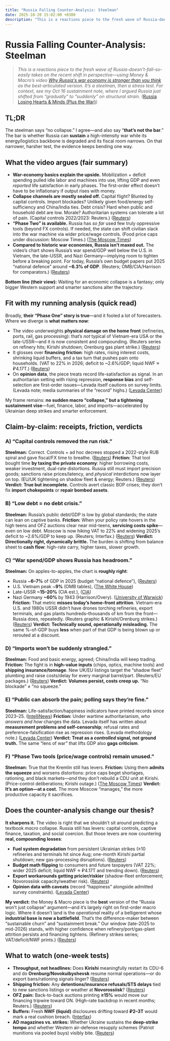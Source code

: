 ```yaml
---
title: "Russia Falling Counter-Analysis: Steelman"
date: 2025-10-20 15:02:00 +0300
description: "This is a reactions piece to the fresh wave of Russia-doesn't-fall-so-easily takes on the recent shift in perspective—using Money & Macro’s video [Why Russia's war economy is stronger than you think][1] as the best-articulated version. It’s a steelman, then a stress test. For context, see my Oct 16 sustainment note, where I argued Russia just shifted from “gradually” to “suddenly” on structural strain."
---
```


# Russia Falling Counter-Analysis: Steelman

> *This is a reactions piece to the fresh wave of Russia-doesn't-fall-so-easily takes on the recent shift in perspective—using Money & Macro’s video [Why Russia's war economy is stronger than you think][1] as the best-articulated version. It’s a steelman, then a stress test. For context, see my Oct 16 sustainment note, where I argued Russia just shifted from “gradually” to “suddenly” on structural strain.* ([Russia Losing Hearts & Minds (Plus the War)](https://gutza.github.io/public/2025-10-16-Russia-Losing-Hearts-Minds-And-War))

## TL;DR
The steelman says “no collapse.” I agree—and also say “**that’s not the bar**.” The bar is whether Russia can **sustain** a high-intensity war while its energy/logistics backbone is degraded and its fiscal room narrows. On that narrower, harsher test, the evidence keeps bending one way.

## What the video argues (fair summary)

* **War-economy basics explain the upside.** Mobilization + deficit spending pulled idle labor and machines into use, lifting GDP and even *reported* life satisfaction in early phases. The first-order effect doesn’t have to be inflationary if output rises with money.
* **Collapse channels are mostly sealed off.** Capital flight? Blunted by capital controls. Import blockades? Unlikely given food/energy self-sufficiency and China/India ties. Debt crisis? Hard when public and household debt are low. Morale? Authoritarian systems can tolerate a lot of pain. (Capital controls 2022/2023: Reuters.) ([Reuters][2])
* **“Phase Two” is available.** Russia has *so far* used few truly oppressive tools (beyond FX controls). If needed, the state can shift civilian slack into the war machine via wider price/wage controls. (Food price caps under discussion: Moscow Times.) ([The Moscow Times][3])
* **Compared to historic war economies, Russia isn’t maxed out.** The video’s chart shows Russia’s war spend/GDP well below the U.S. in Vietnam, the late-USSR, and Nazi Germany—implying room to tighten before a breaking point. For today, Russia’s own budget papers put 2025 “national defence” around **~6.3% of GDP**. (Reuters; OMB/CIA/Harrison for comparators.) ([Reuters][4])

**Bottom line (their view):** Waiting for an economic collapse is a fantasy; only bigger Western support and smarter sanctions alter the trajectory.

## Fit with my running analysis (quick read)

Broadly, **their “Phase One” story is true**—and it fooled a lot of forecasters. Where we diverge is **what matters now**:

* The video underweights **physical damage on the home front** (refineries, ports, rail, gas processing): that’s *not* typical of Vietnam-era USA or the late-USSR—and it is now consistent and compounding. (Reuters series on refinery hits; Kirishi shutdown; Orenburg gas plant strike.) ([Reuters][5])
* It glosses over **financing friction**: high rates, rising interest costs, shrinking liquid buffers, and a tax turn that pushes pain onto households. (VAT to 22% in 2026; deficit to ~2.6%/GDP; liquid NWF ≈ ₽4.17T.) ([Reuters][6])
* On **opinion data**, the piece treats record life-satisfaction as signal. In an authoritarian setting with rising repression, **response bias** and self-selection are first-order issues—Levada itself cautions on survey limits. (Levada note; media summaries of the “record” highs.) ([Levada Center][7])

My frame remains: **no sudden macro “collapse,” but a tightening sustainment vise**—fuel, finance, labor, and imports—accelerated by Ukrainian deep strikes and smarter enforcement.

## Claim-by-claim: receipts, friction, verdicts

### A) “Capital controls removed the run risk.”

**Steelman:** Correct. Controls + ad hoc decrees stopped a 2022-style RUB spiral and gave fiscal/FX time to breathe. ([Reuters][2])
**Friction:** That tool bought time **by taxing the private economy**: higher borrowing costs, weaker investment, dual-rate distortions. Russia still must import precision goods; sanctions raise prices/latency, and *physical* interdictions now layer on top. (EU/UK tightening on shadow fleet & energy; Reuters.) ([Reuters][8])
**Verdict:** **True but incomplete.** Controls avert classic BOP crises; they don’t fix **import chokepoints** or **repair bombed assets**.

### B) “Low debt = no debt crisis.”

**Steelman:** Russia’s public debt/GDP is low by global standards; the state can lean on captive banks.
**Friction:** When your policy rate hovers in the high teens and OFZ auctions clear near mid-teens, **servicing costs spike**—even on low debt. Moscow is now hiking VAT to 22% and widening 2025’s deficit to ~2.6%/GDP to keep up. (Reuters; Interfax.) ([Reuters][6])
**Verdict:** **Directionally right, dynamically brittle.** The burden is shifting from balance sheet to **cash flow**: high-rate carry, higher taxes, slower growth.

### C) “War spend/GDP shows Russia has headroom.”

**Steelman:** On apples-to-apples, the chart is **roughly right**:

* Russia ~**6–7%** of GDP in 2025 (budget “national defence”), ([Reuters][4])
* U.S. Vietnam peak ~**9%** (OMB tables), ([The White House][9])
* Late-USSR **~15–20%** (CIA est.), ([CIA][10])
* Nazi Germany **~60%** by 1943 (Harrison/Overy). ([University of Warwick][11])
  **Friction:** That metric **misses today’s home-front attrition**. Vietnam-era U.S. and 1980s USSR didn’t have drones torching refineries, export terminals, and gas plants hundreds–thousands of km from the front—Russia does, repeatedly. (Reuters graphic & Kirishi/Orenburg strikes.) ([Reuters][12])
  **Verdict:** **Technically sound, operationally misleading.** The same %-of-GDP buys **less** when part of that GDP is being blown up or rerouted at a discount.

### D) “Imports won’t be suddenly strangled.”

**Steelman:** Food and basic energy, agreed; China/India will keep trading.
**Friction:** The fight is in **high-value inputs** (chips, optics, machine tools) and **shipping insurance/tonnage**. New UK/EU listings target the “shadow fleet” plumbing and raise costs/delay for every marginal barrel/part. (Reuters/EU packages.) ([Reuters][13])
**Verdict:** **Volumes persist, costs creep up.** “No blockade” ≠ “no squeeze.”

### E) “Public can absorb the pain; polling says they’re fine.”

**Steelman:** Life-satisfaction/happiness indicators have printed records since 2023–25. ([IntelliNews][14])
**Friction:** Under wartime authoritarianism, *who answers and how* changes the data. Levada itself has written about **measurement problems and self-censorship**; refusal rates and preference-falsification rise as repression rises. (Levada methodology note.) ([Levada Center][7])
**Verdict:** **Treat as a *controlled* signal, not ground truth.** The same “lens of war” that lifts GDP also **gags criticism**.

### F) “Phase Two tools (price/wage controls) remain unused.”

**Steelman:** True that the Kremlin still has levers.
**Friction:** Using them **admits the squeeze** and worsens distortions: price caps beget shortages, rationing, and black markets—*and* they don’t rebuild a CDU unit at Kirishi. (Price-control deliberations; Kirishi outage.) ([The Moscow Times][3])
**Verdict:** **It’s an option—at a cost.** The more Moscow “manages,” the more productive capacity it sacrifices.

## Does the counter-analysis change our thesis?

**It sharpens it.** The video is right that we shouldn’t sit around predicting a textbook *macro* collapse. Russia still has levers: capital controls, captive finance, taxation, and social coercion. But those levers are now countering **real, compounding losses**:

* **Fuel system degradation** from persistent Ukrainian strikes (≥10 refineries and terminals hit since Aug; one-month Kirishi partial shutdown; new gas-processing disruptions). ([Reuters][5])
* **Budget math flipping** to consumers and future taxpayers (VAT 22%; wider 2025 deficit; liquid NWF ≈ ₽4.17T and trending down). ([Reuters][6])
* **Export workarounds getting pricier/riskier** (shadow-fleet enforcement; Novorossiisk capacity/weather risk). ([Reuters][13])
* **Opinion data with caveats** (record “happiness” alongside admitted survey constraints). ([Levada Center][7])

**My verdict:** the Money & Macro piece is the **best** version of the “Russia won’t just collapse” argument—and it’s largely right on first-order macro logic. Where it doesn’t land is the *operational* reality of a belligerent whose **industrial base is now a battlefield**. That’s the difference-maker between “sustainable churn” and “sustainment break.” Our window (late-2025 to mid-2026) stands, with higher confidence when refinery/port/gas-plant attrition persists and financing tightens. (Refinery strikes series; VAT/deficit/NWF prints.) ([Reuters][12])

## What to watch (one-week tests)

* **Throughput, not headlines:** Does **Kirishi** meaningfully restart its CDU-6 and do **Orenburg/Novokuibyshevsk** resume normal operations—or do export bans/rationing signals linger? ([Reuters][15])
* **Shipping friction:** Any **detentions/insurance refusals/STS delays** tied to new sanctions listings or weather at **Novorossiisk**? ([Reuters][13])
* **OFZ pain:** Back-to-back auctions printing **≥15%** would move our financing tripwire toward ON. (High-rate backdrop in recent months; Reuters.) ([Reuters][16])
* **Buffers:** Fresh **NWF (liquid)** disclosures drifting toward **₽2–3T** would mark a real cushion breach. ([Interfax][17])
* **AD magazines vs. strikes:** Whether Ukraine sustains the **deep-strike tempo** and whether Western air-defense resupply schemes (Patriot munitions via pooled buys) visibly bite. ([Reuters][12])

[1]: https://www.youtube.com/watch?v=YRuYb3H3mvA "Why Russia's war economy is stronger than you think"
[2]: https://www.reuters.com/markets/europe/russian-central-bank-scrambles-contain-fallout-sanctions-2022-02-28/ "Russia hikes rates, introduces capital controls as sanctions ..."
[3]: https://www.themoscowtimes.com/2025/07/30/russia-weighs-food-price-controls-amid-rising-inflation-a90036 "Russia Weighs Food Price Controls Amid Rising Inflation"
[4]: https://www.reuters.com/world/europe/russia-hikes-national-defence-spending-by-23-2025-2024-09-30/ "Russia hikes 2025 defence spending by 25% to a new post ..."
[5]: https://www.reuters.com/business/energy/russian-oil-refineries-terminals-burn-ukraine-hits-putins-war-economy-2025-08-25/ "Russian oil refineries, terminals burn as Ukraine hits ..."
[6]: https://www.reuters.com/markets/currencies/russian-finance-ministry-proposes-raising-vat-help-finance-war-ukraine-2025-09-24/ "Russian finance ministry proposes raising VAT to help fund ..."
[7]: https://www.levada.ru/en/2025/04/30/on-the-question-of-the-surveys-in-russia/ "On the question of the surveys in Russia"
[8]: https://www.reuters.com/sustainability/climate-energy/eu-agrees-gradually-end-russian-gas-imports-by-january-1-2028-2025-10-20/ "EU agrees to gradually end Russian gas imports by January 1, 2028"
[9]: https://www.whitehouse.gov/omb/information-resources/budget/historical-tables/ "Historical Tables – OMB"
[10]: https://www.cia.gov/readingroom/docs/CIA-RDP87T01145R000200280017-8.pdf "DIA ESTIMATES OF SOVIET MILITARY SPENDING"
[11]: https://warwick.ac.uk/fac/soc/economics/staff/mharrison/public/ehr88postprint.pdf "the U.S.A., U.K., U.S.S.R., and Germany, 1938-1945"
[12]: https://www.reuters.com/graphics/UKRAINE-CRISIS/RUSSIA-ENERGY/gdpzbxkgwpw/ "Inside Ukraine's drone campaign to blitz Russia's energy ..."
[13]: https://www.reuters.com/business/energy/trumps-india-squeeze-push-russian-oil-further-into-shadows-2025-10-20/ "Trump's India squeeze to push Russian oil further into the shadows"
[14]: https://www.intellinews.com/russian-quality-of-life-and-confidence-in-the-future-reaches-new-all-time-highs-in-november-levada-353791/ "Russian quality of life and confidence in the future reaches ..."
[15]: https://www.reuters.com/world/russias-kirishi-refinery-halts-largest-unit-after-drone-attack-sources-say-2025-10-06/ "Russia's Kirishi refinery halts largest unit after drone ... - Reuters"
[16]: https://www.reuters.com/world/europe/putin-says-russia-plans-cut-military-spending-next-year-2025-06-27/ "Putin says Russia plans to cut military spending from next ..."
[17]: https://interfax.com/newsroom/top-stories/114119/ "Russia's National Wealth Fund grows 20.5 bln rubles in ..."
